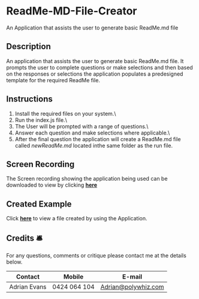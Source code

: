 # ReadMe-MD-File-Creator
An Application that assists the user to generate basic ReadMe.md file

## Description
An application that assists the user to generate basic ReadMe.md file. It prompts the user to complete questions or make selections and then based on the responses or selections the application populates a predesigned template for the required ReadMe file.

## Instructions
1. Install the required files on your system.\
2. Run the index.js file.\
3. The User will be prompted with a range of questions.\
4. Answer each question and make selections where applicable.\
5. After the final question the application will create a ReadMe.md file called _newReadMe.md_ located inthe same folder as the run file.

## Screen Recording
The Screen recording showing the application being used can be downloaded to view by clicking **[here](https://github.com/AdrianMEvans/ReadMe-MD-File-Creator/blob/main/video/Screen%20Recording.mp4?raw=true)**

## Created Example
Click **[here](https://github.com/AdrianMEvans/ReadMe-MD-File-Creator/blob/main/NewReadMe.md)** to view a file created by using the Application. 


## Credits :bellhop_bell: 
For any questions, comments or critique please contact me at the details below. 

Contact | Mobile | E-mail
------------ | ------------- | ------------
Adrian Evans | 0424 064 104 | Adrian@polywhiz.com
